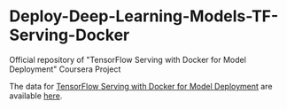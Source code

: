 # Deploy-Deep-Learning-Models-TF-Serving-Docker
Official repository of "TensorFlow Serving with Docker for Model Deployment" Coursera Project

The data for [TensorFlow Serving with Docker for Model Deployment](https://www.coursera.org/projects/tensorflow-serving-docker-model-deployment) are available [here](https://drive.google.com/file/d/14v42um2VRAfQPfGnBJ4QzOie4VZOPK_F/view?usp=sharing).
